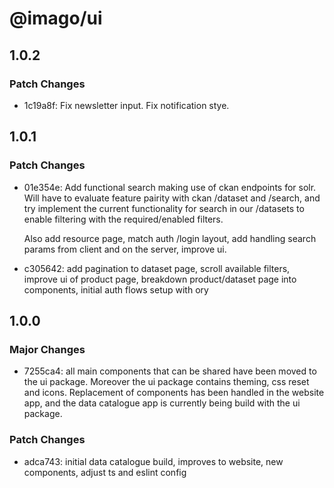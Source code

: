 # @imago/ui

## 1.0.2
### Patch Changes

- 1c19a8f: Fix newsletter input.
  Fix notification stye.

## 1.0.1
### Patch Changes

- 01e354e: Add functional search making use of ckan endpoints for solr. Will have to evaluate feature pairity with ckan /dataset and /search, and try implement the current functionality for search in our /datasets to enable filtering with the required/enabled filters.
  
  Also add resource page, match auth /login layout, add handling search params from client and on the server, improve ui.
- c305642: add pagination to dataset page, scroll available filters, improve ui of product page, breakdown product/dataset page into components, initial auth flows setup with ory

## 1.0.0
### Major Changes

- 7255ca4: all main components that can be shared have been moved to the ui package. Moreover the ui package contains theming, css reset and icons. Replacement of components has been handled in the website app, and the data catalogue app is currently being build with the ui package.

### Patch Changes

- adca743: initial data catalogue build, improves to website, new components, adjust ts and eslint config
